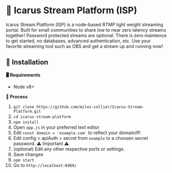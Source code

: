 # 🎥 Icarus Stream Platform (ISP)
Icarus Stream Platform (ISP) is a node-based RTMP light weight streaming portal. Built for small communities to share low to near zero latency streams together! Password protected streams are optional. There is zero maintence to get started, no databases, advanced authentication, etc. Use your favorite streaming tool such as OBS and get a stream up and running now!


## 💾 Installation

**🖥️ Requirements**
* Node v8+

**📜 Process**
1. `git clone https://github.com/miles-collier/Icarus-Stream-Platform.git`
2. `cd icarus-stream-platform`
3. `npm install`
4. Open `app.js` in your preferred text editor
5. Edit `const domain = 'example.com'` to reflect your domain/IP.
6. Edit config > apiAuth > secret from `example` to a choosen secret password. ⚠️ Important ⚠️
7. (optional) Edit any other respective ports or settings.
8. Save changes
9. `npm start`
10. Go to `http://localhost:6969/`
